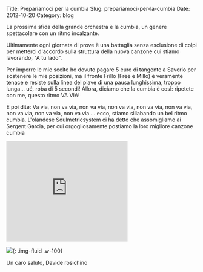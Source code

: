 Title: Prepariamoci per la cumbia
Slug: prepariamoci-per-la-cumbia
Date: 2012-10-20
Category: blog


La prossima sfida della grande orchestra è la cumbia, un genere
spettacolare con un ritmo incalzante.


Ultimamente ogni giornata di prove è una battaglia senza esclusione di
colpi per metterci d'accordo sulla struttura della nuova canzone cui
stiamo lavorando, "A tu lado".

Per imporre le mie scelte ho dovuto pagare 5 euro di tangente a
Saverio per sostenere le mie posizioni, ma il fronte Frillo \(Free e
Millo\) è veramente tenace e resiste sulla linea del piave di una
pausa lunghissima, troppo lunga... ué, roba di 5 secondi\! Allora,
diciamo che la cumbia è così: ripetete con me, questo ritmo VA VIA\!

E poi dite: Va via, non va via, non va via, non va via, non va via,
non va via, non va via, non va via, non va via.... ecco, stiamo
sillabando un bel ritmo cumbia. L'olandese Soulmetricsystem ci ha
detto che assomigliamo ai Sergent Garcia, per cui orgogliosamente
postiamo la loro migliore canzone cumbia

<div class="container-fluid iframe-container">
<iframe allowfullscreen="allowfullscreen" frameborder="0" height="266" mozallowfullscreen="mozallowfullscreen" src="https://www.youtube.com/embed/xGsYkwtyChc?feature=player_embedded" webkitallowfullscreen="webkitallowfullscreen" width="320"></iframe>
</div>


![](/images/fetched_images/socrates.jpeg){: .img-fluid .w-100}


Un caro saluto,
Davide rosichino
